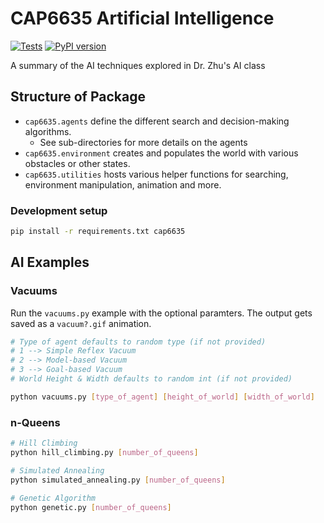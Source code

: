 # CAP6635 Artificial Intelligence
[![Tests](https://github.com/nickumia/cap6635/actions/workflows/test.yml/badge.svg)](https://github.com/nickumia/cap6635/actions/workflows/test.yml)
[![PyPI version](https://badge.fury.io/py/cap6635.svg)](https://badge.fury.io/py/cap6635)

A summary of the AI techniques explored in Dr. Zhu's AI class

## Structure of Package

- `cap6635.agents` define the different search and decision-making algorithms.
    - See sub-directories for more details on the agents
- `cap6635.environment` creates and populates the world with various obstacles or other states.
- `cap6635.utilities` hosts various helper functions for searching, environment manipulation, animation and more.

### Development setup

```bash
pip install -r requirements.txt cap6635
```

## AI Examples

### Vacuums

Run the `vacuums.py` example with the optional paramters.  The output gets saved as a `vacuum?.gif` animation.

```bash
# Type of agent defaults to random type (if not provided)
# 1 --> Simple Reflex Vacuum
# 2 --> Model-based Vacuum
# 3 --> Goal-based Vacuum
# World Height & Width defaults to random int (if not provided)

python vacuums.py [type_of_agent] [height_of_world] [width_of_world]
```

### n-Queens

```bash
# Hill Climbing
python hill_climbing.py [number_of_queens]

# Simulated Annealing
python simulated_annealing.py [number_of_queens]

# Genetic Algorithm
python genetic.py [number_of_queens]
```
